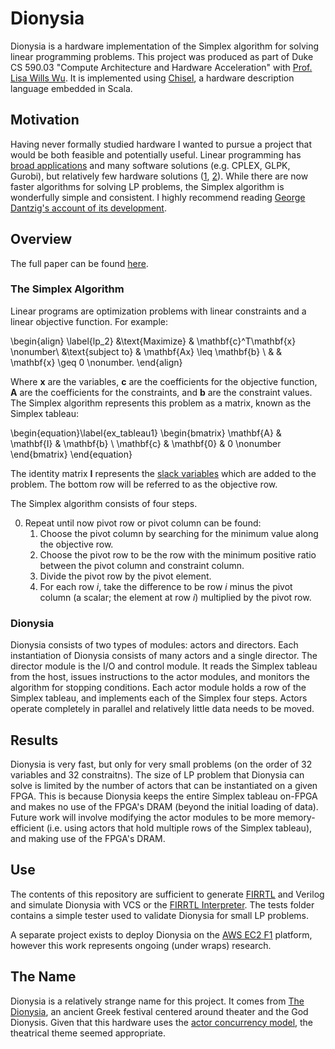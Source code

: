 # Dionysia

Dionysia is a hardware implementation of the Simplex algorithm for solving linear programming problems. This project was produced as part of Duke CS 590.03 "Compute Architecture and Hardware Acceleration" with [Prof. Lisa Wills Wu](https://www.lisawuwills.com/). It is implemented using [Chisel](https://github.com/freechipsproject/chisel3), a hardware description language embedded in Scala. 

## Motivation

Having never formally studied hardware I wanted to pursue a project that would be both feasible and potentially useful. Linear programming has [broad applications](https://github.com/neilpruthi/ad_knap) and many software solutions (e.g. CPLEX, GLPK, Gurobi), but relatively few hardware solutions ([1](https://ieeexplore.ieee.org/abstract/document/4042415), [2](http://users.uom.gr/~samaras/pdf/J34.pdf)). While there are now faster algorithms for solving LP problems, the Simplex algorithm is wonderfully simple and consistent. I highly recommend reading [George Dantzig's account of its development](https://www.sciencedirect.com/science/article/abs/pii/0167637782900438). 

## Overview

The full paper can be found [here](https://github.com/ben-e/dionysia/blob/master/dionysia_paper.pdf).

### The Simplex Algorithm

Linear programs are optimization problems with linear constraints and a linear objective function. For example:

\begin{align}
\label{lp_2}
&\text{Maximize}   & \mathbf{c}^T\mathbf{x} \nonumber\\
&\text{subject to} & \mathbf{Ax} \leq \mathbf{b} \\
&                  & \mathbf{x} \geq 0 \nonumber.
\end{align}

Where $\mathbf{x}$ are the variables, $\mathbf{c}$ are the coefficients for the objective function, $\mathbf{A}$ are the coefficients for the constraints, and $\mathbf{b}$ are the constraint values. The Simplex algorithm represents this problem as a matrix, known as the Simplex tableau:

\begin{equation}\label{ex_tableau1}
\begin{bmatrix}
\mathbf{A} & \mathbf{I} & \mathbf{b} \\
\mathbf{c} & \mathbf{0} & 0 \nonumber
\end{bmatrix}
\end{equation}

The identity matrix $\mathbf{I}$ represents the [slack variables](https://en.wikipedia.org/wiki/Slack_variable) which are added to the problem. The bottom row will be referred to as the objective row.

The Simplex algorithm consists of four steps. 

0. Repeat until now pivot row or pivot column can be found:
    1. Choose the pivot column by searching for the minimum value along the objective row.
    2. Choose the pivot row to be the row with the minimum positive ratio between the pivot column and constraint column.
    3. Divide the pivot row by the pivot element.
    4. For each row $i$, take the difference to be row $i$ minus the pivot column (a scalar; the element at row $i$) multiplied by the pivot row.

### Dionysia

Dionysia consists of two types of modules: actors and directors. Each instantiation of Dionysia consists of many actors and a single director. The director module is the I/O and control module. It reads the Simplex tableau from the host, issues instructions to the actor modules, and monitors the algorithm for stopping conditions. Each actor module holds a row of the Simplex tableau, and implements each of the Simplex four steps. Actors operate completely in parallel and relatively little data needs to be moved.

## Results

Dionysia is very fast, but only for very small problems (on the order of 32 variables and 32 constraitns). The size of LP problem that Dionysia can solve is limited by the number of actors that can be instantiated on a given FPGA. This is because Dionysia keeps the entire Simplex tableau on-FPGA and makes no use of the FPGA's DRAM (beyond the initial loading of data). Future work will involve modifying the actor modules to be more memory-efficient (i.e. using actors that hold multiple rows of the Simplex tableau), and making use of the FPGA's DRAM.

## Use

The contents of this repository are sufficient to generate [FIRRTL](https://freechipsproject.github.io/firrtl/) and Verilog and simulate Dionysia with VCS or the [FIRRTL Interpreter](https://github.com/freechipsproject/firrtl-interpreter). The tests folder contains a simple tester used to validate Dionysia for small LP problems. 

A separate project exists to deploy Dionysia on the [AWS EC2 F1](https://aws.amazon.com/ec2/instance-types/f1/) platform, however this work represents ongoing (under wraps) research.

## The Name

Dionysia is a relatively strange name for this project. It comes from [The Dionysia](https://en.wikipedia.org/wiki/Dionysia), an ancient Greek festival centered around theater and the God Dionysis. Given that this hardware uses the [actor concurrency model](https://en.wikipedia.org/wiki/Actor_model), the theatrical theme seemed appropriate.